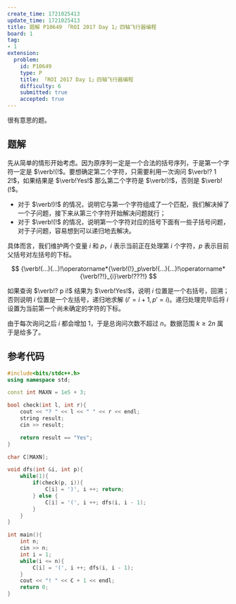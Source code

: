 ```yaml
---
create_time: 1721025413
update_time: 1721025413
title: 题解 P10649 「ROI 2017 Day 1」四轴飞行器编程
board: 1
tag:
- 1
extension:
  problem:
    id: P10649
    type: P
    title: 「ROI 2017 Day 1」四轴飞行器编程
    difficulty: 6
    submitted: true
    accepted: true
---
```


很有意思的题。

## 题解

先从简单的情形开始考虑。因为原序列一定是一个合法的括号序列，于是第一个字符一定是 $\verb!(!$。要想确定第二个字符，只需要利用一次询问 $\verb!? 1 2!$，如果结果是 $\verb!Yes!$ 那么第二个字符是 $\verb!)!$，否则是 $\verb!(!$。

- 对于 $\verb!)!$ 的情况，说明它与第一个字符组成了一个匹配，我们解决掉了一个子问题，接下来从第三个字符开始解决问题就行；
- 对于 $\verb!(!$ 的情况，说明第一个字符对应的括号下面有一些子括号问题，对于子问题，容易想到可以递归地去解决。

具体而言，我们维护两个变量 $i$ 和 $p$，$i$ 表示当前正在处理第 $i$ 个字符，$p$ 表示目前父括号对左括号的下标。

$$
{\verb!(...)(...)!\operatorname*{\verb!(!}_p\verb!(...)(...)!\operatorname*{\verb!?!}_{i}\verb!???!}
$$

如果查询 $\verb!? p i!$ 结果为 $\verb!Yes!$，说明 $i$ 位置是一个右括号，回溯；否则说明 $i$ 位置是一个左括号，递归地求解 $(i'=i+1,p'=i)$。递归处理完毕后将 $i$ 设置为当前第一个尚未确定的字符的下标。

由于每次询问之后 $i$ 都会增加 $1$，于是总询问次数不超过 $n$。数据范围 $k\ge 2n$ 属于是给多了。

## 参考代码

```cpp
#include<bits/stdc++.h>
using namespace std;

const int MAXN = 1e5 + 3;

bool check(int l, int r){
    cout << "? " << l << " " << r << endl;
    string result;
    cin >> result;

    return result == "Yes";
}

char C[MAXN];

void dfs(int &i, int p){
    while(1){
        if(check(p, i)){
            C[i] = ')', i ++; return;
        } else {
            C[i] = '(', i ++; dfs(i, i - 1);
        }
    }
}

int main(){
    int n;
    cin >> n;
    int i = 1;
    while(i <= n){
        C[i] = '(', i ++; dfs(i, i - 1);
    }
    cout << "! " << C + 1 << endl;
    return 0;
}
